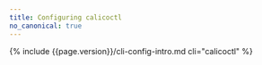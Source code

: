 ```yaml
---
title: Configuring calicoctl
no_canonical: true
---
```


{% include {{page.version}}/cli-config-intro.md cli="calicoctl" %}
